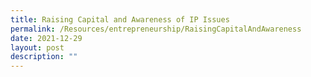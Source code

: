```yaml
---
title: Raising Capital and Awareness of IP Issues
permalink: /Resources/entrepreneurship/RaisingCapitalAndAwareness
date: 2021-12-29
layout: post
description: ""
---
```

